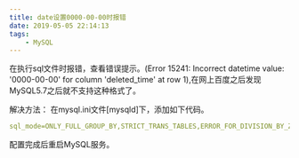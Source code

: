 ```yaml
---
title: date设置0000-00-00时报错
date: 2019-05-05 22:14:13
tags:
    - MySQL
---
```

在执行sql文件时报错，查看错误提示。(Error 15241: Incorrect datetime value: '0000-00-00' for column 'deleted_time' at row 1),在网上百度之后发现MySQL5.7之后就不支持这种格式了。

解决方法：
在mysql.ini文件[mysqld]下，添加如下代码。
```yaml
sql_mode=ONLY_FULL_GROUP_BY,STRICT_TRANS_TABLES,ERROR_FOR_DIVISION_BY_ZERO,NO_ENGINE_SUBSTITUTION
```
配置完成后重启MySQL服务。